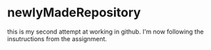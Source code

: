 # newlyMadeRepository
this is my second attempt at working in github.  I'm now following the insutructions from the assignment.
